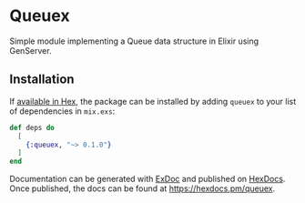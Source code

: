 # Queuex

Simple module implementing a Queue data structure in Elixir using GenServer.

## Installation

If [available in Hex](https://hex.pm/docs/publish), the package can be installed
by adding `queuex` to your list of dependencies in `mix.exs`:

```elixir
def deps do
  [
    {:queuex, "~> 0.1.0"}
  ]
end
```

Documentation can be generated with [ExDoc](https://github.com/elixir-lang/ex_doc)
and published on [HexDocs](https://hexdocs.pm). Once published, the docs can
be found at <https://hexdocs.pm/queuex>.
